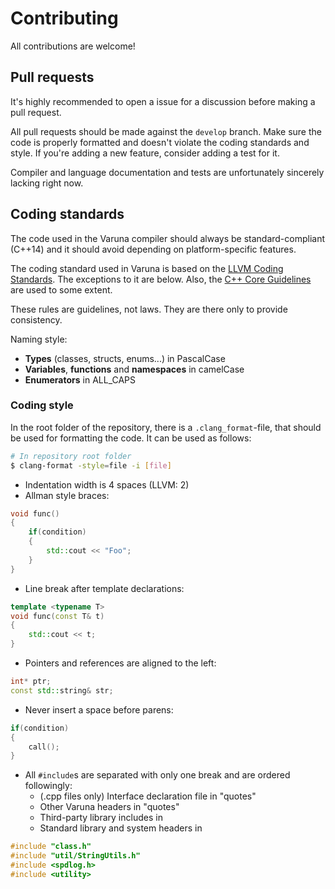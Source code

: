 # Contributing

All contributions are welcome!

## Pull requests

It's highly recommended to open a issue for a discussion before making a pull request.

All pull requests should be made against the `develop` branch. Make sure the code is properly formatted and doesn't violate the coding standards and style. If you're adding a new feature, consider adding a test for it.

Compiler and language documentation and tests are unfortunately sincerely lacking right now.

## Coding standards

The code used in the Varuna compiler should always be standard-compliant (C++14) and it should avoid depending on platform-specific features.

The coding standard used in Varuna is based on the
[LLVM Coding Standards](http://llvm.org/docs/CodingStandards.html).
The exceptions to it are below. Also, the [C++ Core Guidelines](https://github.com/isocpp/CppCoreGuidelines) are used to some extent.

These rules are guidelines, not laws.
They are there only to provide consistency.

Naming style:
* **Types** (classes, structs, enums...) in PascalCase
* **Variables**, **functions** and **namespaces** in camelCase
* **Enumerators** in ALL_CAPS

### Coding style

In the root folder of the repository, there is a `.clang_format`-file,
that should be used for formatting the code. It can be used as follows:

```sh
# In repository root folder
$ clang-format -style=file -i [file]
```

* Indentation width is 4 spaces (LLVM: 2)
* Allman style braces:  
```cpp
void func()
{
    if(condition)
    {
        std::cout << "Foo";
    }
}
```
* Line break after template declarations:  
```cpp
template <typename T>
void func(const T& t)
{
    std::cout << t;
}
```
* Pointers and references are aligned to the left:  
```cpp
int* ptr;
const std::string& str;
```
* Never insert a space before parens:
```cpp
if(condition)
{
    call();
}
```
* All `#include`s are separated with only one break and are ordered followingly:
    * (.cpp files only) Interface declaration file in "quotes"
    * Other Varuna headers in "quotes"
    * Third-party library includes in <angle brackets>
    * Standard library and system headers in <angle brackets>
```cpp
#include "class.h"
#include "util/StringUtils.h"
#include <spdlog.h>
#include <utility>
```

